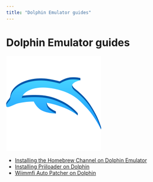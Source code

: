 ```yaml
---
title: "Dolphin Emulator guides"
---
```


# Dolphin Emulator guides
![dolphin-emu icon](/res/image/dolphin-emu-icon.png)

* [Installing the Homebrew Channel on Dolphin Emulator](/guides/dolphin/hbc)
* [Installing Priiloader on Dolphin](/guide/dolphin/priiloader)
* [Wiimmfi Auto Patcher on Dolphin](/guides/dolphin/wiimmfi-autopatcher)

